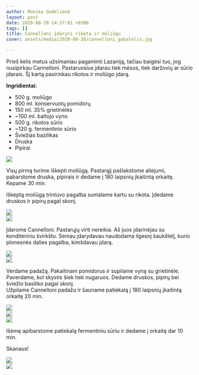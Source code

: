 ```yaml
---
author: Monika Godelienė
layout: post
date: 2020-08-20 14:57:01 +0300
tags: []
title: Cannelloni įdaryti rikota ir moliūgu
cover: assets/media/2020-08-20/cannelloni_gabalelis.jpg

---
```

Prieš kelis metus užsimaniau pagaminti Lazaniją, tačiau baigėsi tuo, jog nusipirkau Cannelloni. Pastaruosius įdarau tiek mėsos, tiek daržovių ar sūrio įdarais. Šį kartą pasirinkau rikotos ir moliūgo įdarą.

**Ingridientai:**

* 500 g. moliūgo
* 800 ml. konservuotų pomidorų
* 150 ml. 35% grietinėlės
* \~100 ml. baltojo vyno
* 500 g. rikotos sūrio
* \~120 g. fermentinio sūrio
* Šviežias bazilikas
* Druska
* Pipirai

![](/assets/media/2020-08-20/cannelloni_ingridientai.jpg)

Visų pirmą turime iškepti moliūgą. Pastarąjį pašlakstome aliejumi, pabarstome druska, pipirais ir dedame į 180 laipsnių įkaitintą orkaitę. Kepame 30 min.

Iškeptą moliūgą trintuvo pagalba sumalame kartu su rikota. Įdedame druskos ir pipirų pagal skonį.

![](/assets/media/2020-08-20/cannelloni_rikota_moliugas.jpg)  
![](/assets/media/2020-08-20/cannelloni_sumalta.jpg)

Įdarome Cannelloni. Pastarųjų virti nereikia. Aš juos įdarinėjau su konditeriniu švirkštu. Seniau įdarydavau naudodama ilgesnį šaukštelį, kurio plonesnės dalies pagalba, kimšdavau įdarą.

![](/assets/media/2020-08-20/img_20200818_160403_bokeh_2.jpg)  
![](/assets/media/2020-08-20/cannelonni_prikimsti.jpg)

Verdame padažą. Pakaitinam pomidorus ir supilame vyną su grietinėle. Paverdame, kol skystis šiek tiek nugaruos. Dedame druskos, pipirų bei šviežio basiliko pagal skonį.  
Užpilame Cannelloni padažu ir šauname patiekalą į 180 laipsnių įkaitintą orkaitę 20 min.

![](/assets/media/2020-08-20/cannelloni_padazas.jpg)  
![](/assets/media/2020-08-20/cannelloni_padazas2.jpg)  
![](/assets/media/2020-08-20/canneloni_paruosta.jpg)

Išėmę apibarstome patiekalą fermentiniu sūriu ir dedame į orkaitę dar 10 min.

Skanaus!

![](/assets/media/2020-08-20/canneloni_paruosta2.jpg)  
![](/assets/media/2020-08-20/cannelloni_gabalelis.jpg)